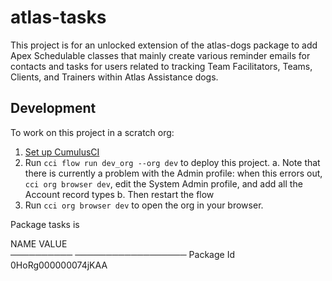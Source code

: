 # atlas-tasks

This project is for an unlocked extension of the atlas-dogs package to add Apex Schedulable classes that mainly
create various reminder emails for contacts and tasks for users related to tracking Team Facilitators,
Teams, Clients, and Trainers within Atlas Assistance dogs.

## Development

To work on this project in a scratch org:

1. [Set up CumulusCI](https://cumulusci.readthedocs.io/en/latest/tutorial.html)
2. Run `cci flow run dev_org --org dev` to deploy this project.
    a. Note that there is currently a problem with the Admin profile: when this errors out,
       `cci org browser dev`, edit the System Admin profile, and add all the Account record types
    b. Then restart the flow
3. Run `cci org browser dev` to open the org in your browser.

Package tasks is

 NAME       VALUE              
 ────────── ────────────────── 
 Package Id 0HoRg000000074jKAA
 